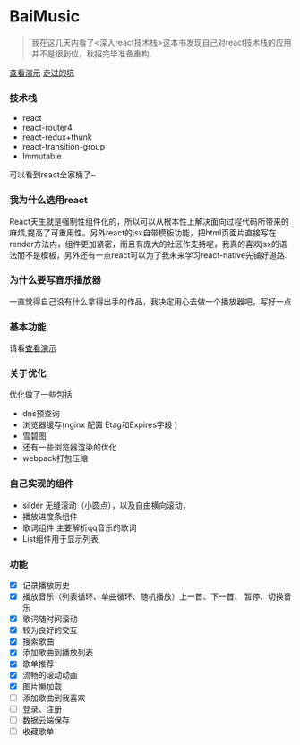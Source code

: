 # BaiMusic
> 我在这几天内看了<深入react技术栈>这本书发现自己对react技术栈的应用并不是很到位，秋招完毕准备重构.

[查看演示](http://140.143.62.133/my-app-music/)
[走过的坑](https://github.com/Volankey/React-Music/blob/master/FIXEDPROBLEM.md)


### 技术栈
- react
- react-router4
- react-redux+thunk
- react-transition-group
- Immutable

可以看到react全家桶了~
### 我为什么选用react
React天生就是强制性组件化的，所以可以从根本性上解决面向过程代码所带来的麻烦,提高了可重用性。另外react的jsx自带模板功能，把html页面片直接写在render方法内，组件更加紧密，而且有庞大的社区作支持呢，我真的喜欢jsx的语法而不是模板，另外还有一点react可以为了我未来学习react-native先铺好道路.
### 为什么要写音乐播放器
一直觉得自己没有什么拿得出手的作品，我决定用心去做一个播放器吧，写好一点
### 基本功能
请看[查看演示](http://140.143.62.133/my-app-music/)
### 关于优化
优化做了一些包括

- dns预查询
- 浏览器缓存(nginx 配置 Etag和Expires字段 )
- 雪碧图
- 还有一些浏览器渲染的优化
- webpack打包压缩
### 自己实现的组件
- silder 无缝滚动（小圆点），以及自由横向滚动，
- 播放进度条组件
- 歌词组件 主要解析qq音乐的歌词
- List组件用于显示列表
### 功能
- [x] 记录播放历史
- [x] 播放音乐（列表循环、单曲循环、随机播放）上一首、下一首、
暂停、切换音乐
- [x] 歌词随时间滚动
- [x] 较为良好的交互
- [x] 搜索歌曲
- [x] 添加歌曲到播放列表
- [x] 歌单推荐
- [x] 流畅的滚动动画
- [x] 图片懒加载
- [ ] 添加歌曲到我喜欢
- [ ] 登录、注册
- [ ] 数据云端保存
- [ ] 收藏歌单
